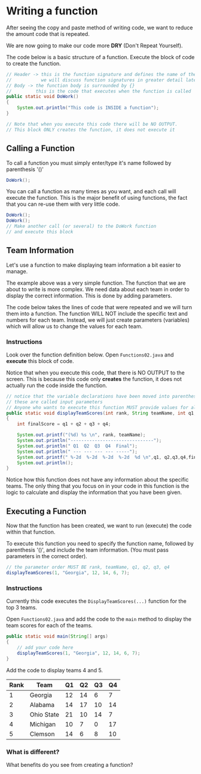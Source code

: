 # Writing a function

After seeing the copy and paste method of writing code, we want to reduce the amount code that is repeated.

We are now going to make our code more **DRY** (Don't Repeat Yourself).

The code below is a basic structure of a function. Execute the block of code to create the function.

```java
// Header -> this is the function signature and defines the name of the function
//           we will discuss function signatures in greater detail later
// Body -> the function body is surrounded by {}
//         this is the code that executes when the function is called
public static void DoWork()
{
    System.out.println("This code is INSIDE a function");
}

// Note that when you execute this code there will be NO OUTPUT.
// This block ONLY creates the function, it does not execute it
```

## Calling a Function

To call a function you must simply enter/type it's name followed by parenthesis '()'

```java
DoWork();
```

You can call a function as many times as you want, and each call will execute the function. This is the major benefit of using functions, the fact that you can re-use them with very little code.

```java
DoWork();
DoWork();
// Make another call (or several) to the DoWork function
// and execute this block
```

## Team Information

Let's use a function to make displaying team information a bit easier to manage.

The example above was a very simple function. The function that we are about to write is more complex. We need data about each team in order to display the correct information. This is done by adding parameters.

The code below takes the lines of code that were repeated and we will turn them into a function. The function WILL NOT include the specific text and numbers for each team. Instead, we will just create parameters (variables) which will allow us to change the values for each team.

### Instructions

Look over the function definition below. Open `Functions02.java` and **execute** this block of code.

Notice that when you execute this code, that there is NO OUTPUT to the screen. This is because this code only **creates** the function, it does not actually run the code inside the function.

```java
// notice that the variable declarations have been moved into parenthesis
// these are called input parameters
// Anyone who wants to execute this function MUST provide values for all of these parameters
public static void displayTeamScores(int rank, String teamName, int q1, int q2, int q3, int q4)
{
    int finalScore = q1 + q2 + q3 + q4;

    System.out.printf("(%d) %s \n", rank, teamName);
    System.out.println("-------------------------------");
    System.out.println(" Q1  Q2  Q3  Q4  Final");
    System.out.println(" --- --- --- --- -----");
    System.out.printf(" %-2d  %-2d  %-2d  %-2d  %d \n",q1, q2,q3,q4,finalScore);
    System.out.println();
}
```

Notice how this function does not have any information about the specific teams. The only thing that you focus on in your code in this function is the logic to calculate and display the information that you have been given.

## Executing a Function

Now that the function has been created, we want to run (execute) the code within that function.

To execute this function you need to specify the function name, followed by parenthesis '()', and include the team information. (You must pass parameters in the correct order).

```java
// the parameter order MUST BE rank, teamName, q1, q2, q3, q4
displayTeamScores(1, "Georgia", 12, 14, 6, 7);
```

### Instructions
Currently this code executes the `DisplayTeamScores(...)`  function for the top 3 teams.

Open `Functions02.java` and add the code to the `main` method to display the team scores for each of the teams.

```java
public static void main(String[] args)
{
    // add your code here
    displayTeamScores(1, "Georgia", 12, 14, 6, 7);
}

```

Add the code to display teams 4 and 5.

|Rank|Team|Q1|Q2|Q3|Q4|
|----|----|--|--|--|--|
|1|Georgia|12|14|6|7|
|2|Alabama|14|17|10|14|
|3|Ohio State|21|10|14|7|
|4|Michigan|10|7|0|17|
|5|Clemson|14|6|8|10|

### What is different?

What benefits do you see from creating a function?
